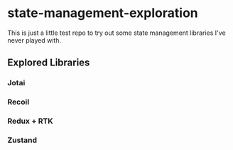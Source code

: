 # state-management-exploration

This is just a little test repo to try out some state management libraries I've never played with.

## Explored Libraries

### Jotai

### Recoil

### Redux + RTK

### Zustand
